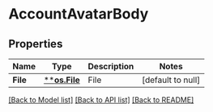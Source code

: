 # AccountAvatarBody

## Properties
Name | Type | Description | Notes
------------ | ------------- | ------------- | -------------
**File** | [****os.File**](*os.File.md) | File | [default to null]

[[Back to Model list]](../README.md#documentation-for-models) [[Back to API list]](../README.md#documentation-for-api-endpoints) [[Back to README]](../README.md)

